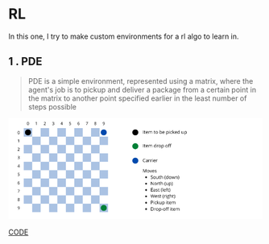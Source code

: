 # RL

In this one, I try to make custom environments for a rl algo to learn in.

## 1 . PDE
> PDE is a simple environment, represented using a matrix, where the agent's job is to pickup and deliver a package from a certain point in the matrix to another point specified earlier in the least number of steps possible

![evironment](problem.png)

[CODE](https://github.com/ShimronAlakkal/ql-env-and-agent/blob/main/QL.ipynb)
  
